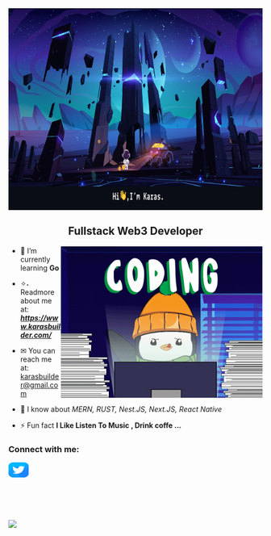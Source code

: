 
<picture>
<img align="center" src="assets/banner.png" alt="Banner Karas" height="400px" width="100%" />
</picture>

<h2 align="center">Fullstack Web3 Developer</h3>
<picture>
    <img  align="right" width='400px' alt="Coding Karas" src="assets/gif/giphy.gif" alt="Linked link of Karas"/>
</picture>

<p align='left'>

- 🌱 I’m currently learning **Go**

- ✧˖ Readmore about me at: ***https://www.karasbuilder.com/***
- ✉ You can reach me at: karasbuilder@gmail.com
- 💬 I know about _MERN, RUST, Nest.JS, Next.JS, React Native_
- ⚡ Fun fact **I Like Listen To Music , Drink coffe ...**
</p>

<h3 align="left">Connect with me:</h3>
<p align="left">
<a href="https://twitter.com/karas_builder"  target=”_blank” rel=”noreferrer”>
  <picture>
    <img align="center" src="assets/social/twitter.svg" alt="Twitter link of Karas" height="30" width="40" />
  </picture>
</a>
</p>
<br />
<br />
<br />
<br />
<img align="center" src="https://github-readme-stats.vercel.app/api?username=karasbuilder&show_icons=true&theme=transparent" />


